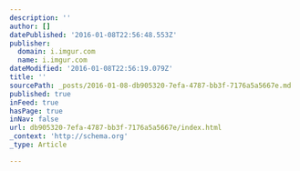 ```yaml
---
description: ''
author: []
datePublished: '2016-01-08T22:56:48.553Z'
publisher:
  domain: i.imgur.com
  name: i.imgur.com
dateModified: '2016-01-08T22:56:19.079Z'
title: ''
sourcePath: _posts/2016-01-08-db905320-7efa-4787-bb3f-7176a5a5667e.md
published: true
inFeed: true
hasPage: true
inNav: false
url: db905320-7efa-4787-bb3f-7176a5a5667e/index.html
_context: 'http://schema.org'
_type: Article

---
```

